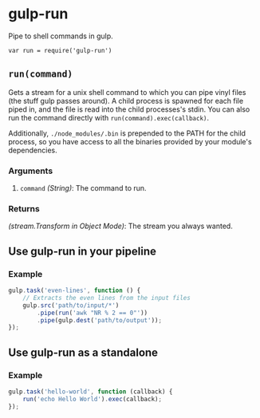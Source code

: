 gulp-run
==================================================
Pipe to shell commands in gulp.

`var run = require('gulp-run')`

`run(command)`
--------------------------------------------------
Gets a stream for a unix shell command to which you can pipe vinyl files (the stuff gulp
passes around). A child process is spawned for each file piped in, and the file is read into
the child processes's stdin. You can also run the command directly with
`run(command).exec(callback)`.

Additionally, `./node_modules/.bin` is prepended to the PATH for the child process, so you have
access to all the binaries provided by your module's dependencies.

### Arguments
1. `command` *(String)*: The command to run.

### Returns
*(stream.Transform in Object Mode)*: The stream you always wanted.

Use gulp-run in your pipeline
--------------------------------------------------
### Example

```javascript
gulp.task('even-lines', function () {
    // Extracts the even lines from the input files
    gulp.src('path/to/input/*')
        .pipe(run('awk "NR % 2 == 0"'))
        .pipe(gulp.dest('path/to/output'));
});
```

Use gulp-run as a standalone
--------------------------------------------------
### Example

```javascript
gulp.task('hello-world', function (callback) {
    run('echo Hello World').exec(callback);
});
```
